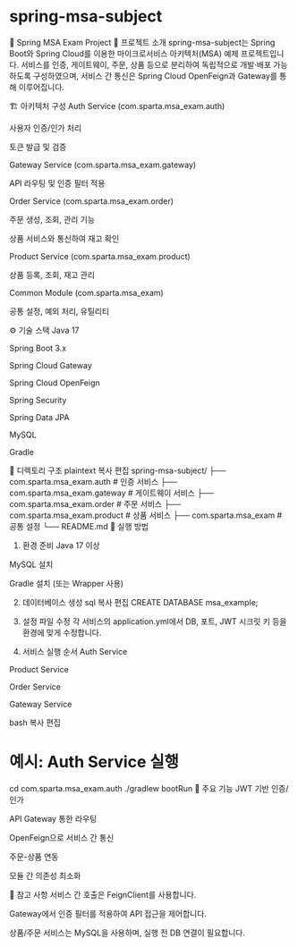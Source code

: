 # spring-msa-subject

📌 Spring MSA Exam Project
📖 프로젝트 소개
spring-msa-subject는 Spring Boot와 Spring Cloud를 이용한 마이크로서비스 아키텍처(MSA) 예제 프로젝트입니다.
서비스를 인증, 게이트웨이, 주문, 상품 등으로 분리하여 독립적으로 개발·배포 가능하도록 구성하였으며,
서비스 간 통신은 Spring Cloud OpenFeign과 Gateway를 통해 이루어집니다.

🏗 아키텍처 구성
Auth Service (com.sparta.msa_exam.auth)

사용자 인증/인가 처리

토큰 발급 및 검증

Gateway Service (com.sparta.msa_exam.gateway)

API 라우팅 및 인증 필터 적용

Order Service (com.sparta.msa_exam.order)

주문 생성, 조회, 관리 기능

상품 서비스와 통신하여 재고 확인

Product Service (com.sparta.msa_exam.product)

상품 등록, 조회, 재고 관리

Common Module (com.sparta.msa_exam)

공통 설정, 예외 처리, 유틸리티

⚙ 기술 스택
Java 17

Spring Boot 3.x

Spring Cloud Gateway

Spring Cloud OpenFeign

Spring Security

Spring Data JPA

MySQL

Gradle

📂 디렉토리 구조
plaintext
복사
편집
spring-msa-subject/
├── com.sparta.msa_exam.auth      # 인증 서비스
├── com.sparta.msa_exam.gateway   # 게이트웨이 서비스
├── com.sparta.msa_exam.order     # 주문 서비스
├── com.sparta.msa_exam.product   # 상품 서비스
├── com.sparta.msa_exam           # 공통 설정
└── README.md
🚀 실행 방법
1. 환경 준비
Java 17 이상

MySQL 설치

Gradle 설치 (또는 Wrapper 사용)

2. 데이터베이스 생성
sql
복사
편집
CREATE DATABASE msa_example;
3. 설정 파일 수정
각 서비스의 application.yml에서 DB, 포트, JWT 시크릿 키 등을 환경에 맞게 수정합니다.

4. 서비스 실행 순서
Auth Service

Product Service

Order Service

Gateway Service

bash
복사
편집
# 예시: Auth Service 실행
cd com.sparta.msa_exam.auth
./gradlew bootRun
📡 주요 기능
JWT 기반 인증/인가

API Gateway 통한 라우팅

OpenFeign으로 서비스 간 통신

주문-상품 연동

모듈 간 의존성 최소화

📌 참고 사항
서비스 간 호출은 FeignClient를 사용합니다.

Gateway에서 인증 필터를 적용하여 API 접근을 제어합니다.

상품/주문 서비스는 MySQL을 사용하며, 실행 전 DB 연결이 필요합니다.

